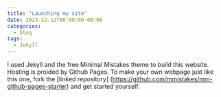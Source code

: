 ```yaml
---
title: "Launching my site"
date: 2023-12-12T00:00:00-00:00
categories:
  - blog
tags:
  - Jekyll
---
```


I used Jekyll and the free Minimal Mistakes theme to build this website. Hosting is proided by Github Pages. 
To make your own webpage just like this one, fork the [linked repository] (https://github.com/mmistakes/mm-github-pages-starter) and get started yourself.

